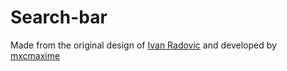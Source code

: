 # Search-bar
Made from the original design of [Ivan Radovic](https://dribbble.com/shots/2004982-Searching-for-something) and developed by [mxcmaxime](http://mxcmaxime.net)